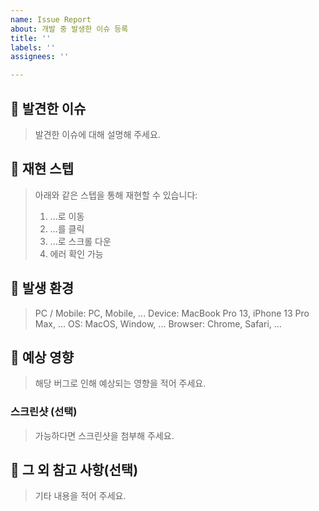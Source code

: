 ```yaml
---
name: Issue Report
about: 개발 중 발생한 이슈 등록
title: ''
labels: ''
assignees: ''

---
```



## 🔎 발견한 이슈

> 발견한 이슈에 대해 설명해 주세요.


## 📝 재현 스텝

> 아래와 같은 스텝을 통해 재현할 수 있습니다:
>
> 1. ...로 이동
> 2. ...를 클릭
> 3. ...로 스크롤 다운
> 4. 에러 확인 가능


## 📌 발생 환경

> PC / Mobile: PC, Mobile, ...
> Device: MacBook Pro 13, iPhone 13 Pro Max, ...
> OS: MacOS, Window, ...
> Browser: Chrome, Safari, ...

## 🔗 예상 영향

> 해당 버그로 인해 예상되는 영향을 적어 주세요.

### 스크린샷 (선택)

> 가능하다면 스크린샷을 첨부해 주세요.

## 💬 그 외 참고 사항(선택)

> 기타 내용을 적어 주세요.
